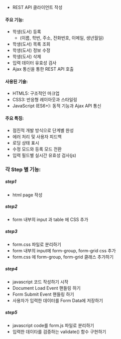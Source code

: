 * REST API 클라이언트 작성
#### 주요 기능:
* 학생(도서) 등록 
    - (이름, 학번, 주소, 전화번호, 이메일, 생년월일)
* 학생(도서) 목록 조회
* 학생(도서) 정보 수정
* 학생(도서) 삭제
* 입력 데이터 유효성 검사
* Ajax 통신을 통한 REST API 호출

#### 사용된 기술:
* HTML5: 구조적인 마크업
* CSS3: 반응형 레이아웃과 스타일링
* JavaScript (ES6+): 동적 기능과 Ajax API 통신

#### 주요 특징:
* 점진적 개발 방식으로 단계별 완성
* 에러 처리 및 사용자 피드백
* 로딩 상태 표시
* 수정 모드와 등록 모드 전환
* 입력 필드별 실시간 유효성 검사(js)

### 각 Step 별 기능:
##### step1 
* html page 작성

##### step2 
* form 내부의 input 과 table 에 CSS 추가

##### step3 
* form.css 파일로 분리하기
* form 내부의 input에 form-group, form-grid css 추가
* form.css 에 form-group, form-grid 클래스 추가하기

##### step4
* javascript 코드 작성하기 시작
* Document Load Event 핸들링 하기
* Form Submit Event 핸들링 하기    
* 사용자가 입력한 데이터를 Form Data에 저장하기

##### step5
* javascript code를  form.js 파일로 분리하기
* 입력한 데이타를 검증하는 validate() 함수 구현하기